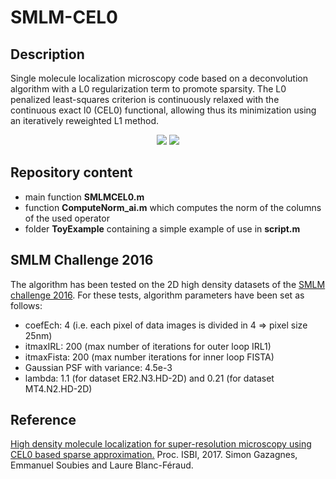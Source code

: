 # SMLM-CEL0

## Description
Single molecule localization microscopy code based on a deconvolution algorithm with a L0 regularization term to promote sparsity.
The L0 penalized least-squares criterion is continuously relaxed with the continuous exact l0 (CEL0) functional, allowing thus its minimization using an iteratively reweighted L1 method.

<p align="center">
<img src="https://github.com/esoubies/SMLM-CEL0/blob/master/imgs/recons1.png"/>
<img src="https://github.com/esoubies/SMLM-CEL0/blob/master/imgs/recons2.png"/>
</p>

## Repository content
* main function **SMLMCEL0.m** 
* function **ComputeNorm_ai.m** which computes the norm of the columns of the used operator
* folder **ToyExample** containing a simple example of use in **script.m** 

## SMLM Challenge 2016
The algorithm has been tested on the 2D high density datasets of the [SMLM challenge 2016](http://bigwww.epfl.ch/smlm/challenge2016/index.html). For these tests, algorithm parameters have been set as follows:
* coefEch: 4  (i.e. each pixel of data images is divided in 4 => pixel size 25nm)
* itmaxIRL: 200  (max number of iterations for outer loop IRL1)
* itmaxFista: 200 (max number iterations for inner loop FISTA)
* Gaussian PSF with variance: 4.5e-3
* lambda: 1.1 (for dataset ER2.N3.HD-2D) and 0.21 (for dataset MT4.N2.HD-2D)

## Reference
[High density molecule localization for super-resolution microscopy using CEL0 based sparse approximation.](https://hal.inria.fr/hal-01443565) Proc. ISBI, 2017. 
Simon Gazagnes, Emmanuel Soubies and Laure Blanc-Féraud.
